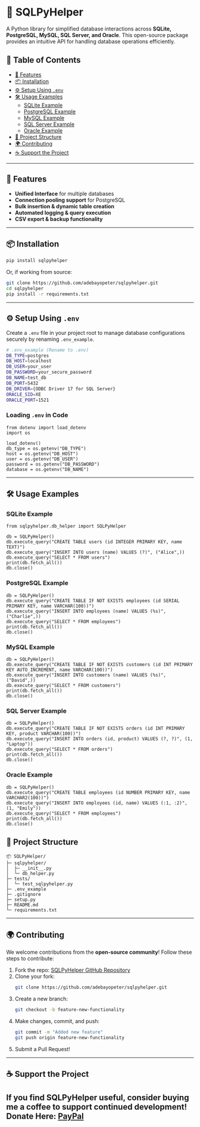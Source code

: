 # 📌 SQLPyHelper

A Python library for simplified database interactions across **SQLite, PostgreSQL, MySQL, SQL Server, and Oracle**. This open-source package provides an intuitive API for handling database operations efficiently.

## 📖 Table of Contents
- [🚀 Features](#-features)
- [📦 Installation](#-installation)
- [⚙️ Setup Using `.env`](#️-setup-using-env)
- [🛠 Usage Examples](#-usage-examples)
  - [SQLite Example](#sqlite-example)
  - [PostgreSQL Example](#postgresql-example)
  - [MySQL Example](#mysql-example)
  - [SQL Server Example](#sql-server-example)
  - [Oracle Example](#oracle-example)
- [📂 Project Structure](#-project-structure)
- [🌍 Contributing](#-contributing)
- [☕ Support the Project](#-support-the-project)

---

## 🚀 Features
- **Unified Interface** for multiple databases  
- **Connection pooling support** for PostgreSQL  
- **Bulk insertion & dynamic table creation**  
- **Automated logging & query execution**  
- **CSV export & backup functionality**  

---
## 📦 Installation
```sh
pip install sqlpyhelper
```
Or, if working from source:
```sh
git clone https://github.com/adebayopeter/sqlpyhelper.git
cd sqlpyhelper
pip install -r requirements.txt
```

---

## ⚙️ Setup Using `.env`
Create a `.env` file in your project root to manage database configurations securely by renaming `.env_example`.

```sh
# .env_example (Rename to .env)
DB_TYPE=postgres
DB_HOST=localhost
DB_USER=your_user
DB_PASSWORD=your_secure_password
DB_NAME=test_db
DB_PORT=5432
DB_DRIVER={ODBC Driver 17 for SQL Server}
ORACLE_SID=XE
ORACLE_PORT=1521
```
### Loading `.env` in Code
```pycon
from dotenv import load_dotenv
import os

load_dotenv()
db_type = os.getenv("DB_TYPE")
host = os.getenv("DB_HOST")
user = os.getenv("DB_USER")
password = os.getenv("DB_PASSWORD")
database = os.getenv("DB_NAME")
```
---
## 🛠 Usage Examples
### SQLite Example
```pycon
from sqlpyhelper.db_helper import SQLPyHelper

db = SQLPyHelper()
db.execute_query("CREATE TABLE users (id INTEGER PRIMARY KEY, name TEXT)")
db.execute_query("INSERT INTO users (name) VALUES (?)", ("Alice",))
db.execute_query("SELECT * FROM users")
print(db.fetch_all())
db.close()
```
### PostgreSQL Example
```pycon
db = SQLPyHelper()
db.execute_query("CREATE TABLE IF NOT EXISTS employees (id SERIAL PRIMARY KEY, name VARCHAR(100))")
db.execute_query("INSERT INTO employees (name) VALUES (%s)", ("Charlie",))
db.execute_query("SELECT * FROM employees")
print(db.fetch_all())
db.close()
```
### MySQL Example
```pycon
db = SQLPyHelper()
db.execute_query("CREATE TABLE IF NOT EXISTS customers (id INT PRIMARY KEY AUTO_INCREMENT, name VARCHAR(100))")
db.execute_query("INSERT INTO customers (name) VALUES (%s)", ("David",))
db.execute_query("SELECT * FROM customers")
print(db.fetch_all())
db.close()
```
### SQL Server Example
```pycon
db = SQLPyHelper()
db.execute_query("CREATE TABLE IF NOT EXISTS orders (id INT PRIMARY KEY, product VARCHAR(100))")
db.execute_query("INSERT INTO orders (id, product) VALUES (?, ?)", (1, "Laptop"))
db.execute_query("SELECT * FROM orders")
print(db.fetch_all())
db.close()
```
### Oracle Example
```pycon
db = SQLPyHelper()
db.execute_query("CREATE TABLE employees (id NUMBER PRIMARY KEY, name VARCHAR2(100))")
db.execute_query("INSERT INTO employees (id, name) VALUES (:1, :2)", (1, "Emily"))
db.execute_query("SELECT * FROM employees")
print(db.fetch_all())
db.close()
```

## 📂 Project Structure
```
📦 SQLPyHelper/
├─ sqlpyhelper/
│  ├─ __init__.py
│  └─ db_helper.py
├─ tests/
│  └─ test_sqlpyhelper.py
├─ .env_example
├─ .gitignore
├─ setup.py
├─ README.md
└─ requirements.txt
```

---
## 🌍 Contributing
We welcome contributions from the **open-source community**! Follow these steps to contribute:

1. Fork the repo: [SQLPyHelper GitHub Repository](https://github.com/adebayopeter/sqlpyhelper)
2. Clone your fork:
   ```sh
   git clone https://github.com/adebayopeter/sqlpyhelper.git
   ```
3. Create a new branch:
   ```sh
   git checkout -b feature-new-functionality
   ```
4. Make changes, commit, and push:
   ```sh
   git commit -m "Added new feature"
   git push origin feature-new-functionality
   ```
5. Submit a Pull Request!

---
## ☕ Support the Project

If you find SQLPyHelper useful, consider buying me a coffee to support continued development! 
Donate Here: [PayPal](https://paypal.me/adebayopeter?country.x=GB&locale.x=en_GB)
---